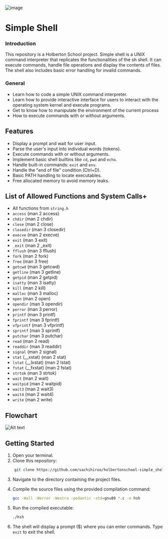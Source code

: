 ![image](https://apply.holbertonschool.com/holberton-logo.png)


# Simple Shell

### Introduction

This repository is a Holberton School project. Simple shell is a UNIX command interpreter that replicates the functionalities of the sh shell. It can execute commands, handle file operations and display the contents of files. The shell also includes basic error handling for invalid commands.

### General

* Learn how to code a simple UNIX command interpreter.
* Learn how to provide interactive interface for users to interact with the operating system kernel and execute programs.
* Get to know how to manipulate the environment of the current process
* How to execute commands with or without arguments.

## Features

* Display a prompt and wait for user input.
* Parse the user's input into individual words (tokens).
* Execute commands with or without arguments.
* Implement basic shell builtins like `cd`, `pwd` and `echo`.
* Handle built-in commands: `exit` and `env`.
* Handle the "end of file" condition (Ctrl+D).
* Basic PATH handling to locate executables.
* Free allocated memory to avoid memory leaks.

## List of Allowed Functions and System Calls+

- All functions from `string.h`
- `access` (man 2 access)
- `chdir` (man 2 chdir)
- `close` (man 2 close)
- `closedir` (man 3 closedir)
- `execve` (man 2 execve)
- `exit` (man 3 exit)
- `_exit` (man 2 _exit)
- `fflush` (man 3 fflush)
- `fork` (man 2 fork)
- `free` (man 3 free)
- `getcwd` (man 3 getcwd)
- `getline` (man 3 getline)
- `getpid` (man 2 getpid)
- `isatty` (man 3 isatty)
- `kill` (man 2 kill)
- `malloc` (man 3 malloc)
- `open` (man 2 open)
- `opendir` (man 3 opendir)
- `perror` (man 3 perror)
- `printf` (man 3 printf)
- `fprintf` (man 3 fprintf)
- `vfprintf` (man 3 vfprintf)
- `sprintf` (man 3 sprintf)
- `putchar` (man 3 putchar)
- `read` (man 2 read)
- `readdir` (man 3 readdir)
- `signal` (man 2 signal)
- `stat` (__xstat) (man 2 stat)
- `lstat` (__lxstat) (man 2 lstat)
- `fstat` (__fxstat) (man 2 fstat)
- `strtok` (man 3 strtok)
- `wait` (man 2 wait)
- `waitpid` (man 2 waitpid)
- `wait3` (man 2 wait3)
- `wait4` (man 2 wait4)
- `write` (man 2 write)

## Flowchart

![Alt text](flowchart-1.PNG)

## Getting Started

1. Open your terminal.
2. Clone this repository:

```bash
    git clone https://github.com/sachihiroo/holbertonschool-simple_shell
   ```

3. Navigate to the directory containing the project files.

4. Compile the source files using the provided compilation command:

   ```bash
   gcc -Wall -Werror -Wextra -pedantic -std=gnu89 *.c -o hsh
      ```


5. Run the compiled executable:

   ```bash
   ./hsh
   ```

6. The shell will display a prompt ($) where you can enter commands. Type `exit` to exit the shell.















